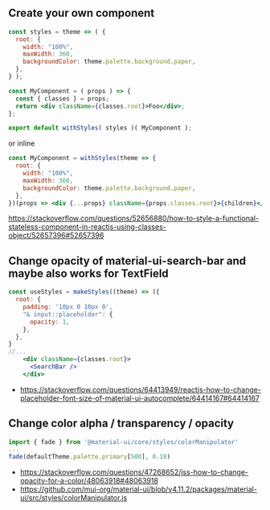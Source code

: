 ## Create your own component

```jsx
const styles = theme => ( {
  root: {
    width: "100%",
    maxWidth: 360,
    backgroundColor: theme.palette.background.paper,
  },
} );

const MyComponent = ( props ) => {
  const { classes } = props;
  return <div className={classes.root}>Foo</div>;
};

export default withStyles( styles )( MyComponent );
```

or inline

```jsx
const MyComponent = withStyles(theme => {
  root: {
    width: "100%",
    maxWidth: 360,
    backgroundColor: theme.palette.background.paper,
  },
})(props => <div {...props} className={props.classes.root}>{children}</div>);
```

https://stackoverflow.com/questions/52656880/how-to-style-a-functional-stateless-component-in-reactjs-using-classes-object/52657396#52657396

## Change opacity of material-ui-search-bar and maybe also works for TextField

```jsx
const useStyles = makeStyles((theme) => ({
  root: {
    padding: '10px 0 10px 0',
    "& input::placeholder": {
      opacity: 1,
    },
  },
}
//...
    <div className={classes.root}>
      <SearchBar />
    </div>
```

- https://stackoverflow.com/questions/64413949/reactjs-how-to-change-placeholder-font-size-of-material-ui-autocomplete/64414167#64414167

## Change color alpha / transparency / opacity

```javascript
import { fade } from '@material-ui/core/styles/colorManipulator'
...
fade(defaultTheme.palette.primary[500], 0.18)
```

- https://stackoverflow.com/questions/47268652/jss-how-to-change-opacity-for-a-color/48063918#48063918
- https://github.com/mui-org/material-ui/blob/v4.11.2/packages/material-ui/src/styles/colorManipulator.js
